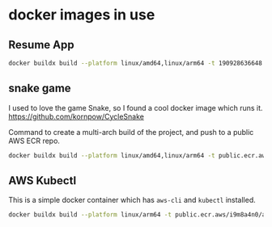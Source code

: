 # docker images in use

## Resume App
```bash
docker buildx build --platform linux/amd64,linux/arm64 -t 190928636648.dkr.ecr.us-west-2.amazonaws.com/resume:latest . --push
```

## snake game
I used to love the game Snake, so I found a cool docker image which runs it.
https://github.com/kornpow/CycleSnake

Command to create a multi-arch build of the project, and push to a public AWS ECR repo.
```bash
docker buildx build --platform linux/amd64,linux/arm64 -t public.ecr.aws/i9m8a4n0/cycle-snake:latest . --push
```


## AWS Kubectl
This is a simple docker container which has `aws-cli` and `kubectl` installed.
```bash
docker buildx build --platform linux/arm64 -t public.ecr.aws/i9m8a4n0/aws-kubectl:latest ecr-login/ --push
```

